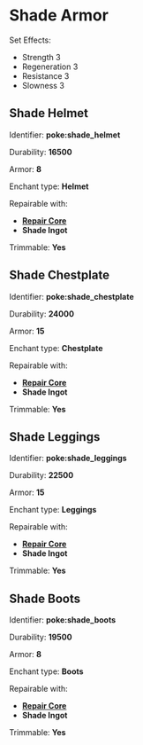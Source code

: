 # Shade Armor

Set Effects:
* Strength 3
* Regeneration 3
* Resistance 3
* Slowness 3

## Shade Helmet

Identifier: **poke:shade_helmet**

Durability: **16500**

Armor: **8**

Enchant type: **Helmet**

Repairable with:
* **[Repair Core](https://github.com/ItsMePok/PFE/wiki/Repair-Core)**
* **Shade Ingot**

Trimmable: **Yes**

## Shade Chestplate

Identifier: **poke:shade_chestplate**

Durability: **24000**

Armor: **15**

Enchant type: **Chestplate**

Repairable with:
* **[Repair Core](https://github.com/ItsMePok/PFE/wiki/Repair-Core)**
* **Shade Ingot**

Trimmable: **Yes**

## Shade Leggings

Identifier: **poke:shade_leggings**

Durability: **22500**

Armor: **15**

Enchant type: **Leggings**

Repairable with:
* **[Repair Core](https://github.com/ItsMePok/PFE/wiki/Repair-Core)**
* **Shade Ingot**

Trimmable: **Yes**

## Shade Boots

Identifier: **poke:shade_boots**

Durability: **19500**

Armor: **8**

Enchant type: **Boots**

Repairable with:
* **[Repair Core](https://github.com/ItsMePok/PFE/wiki/Repair-Core)**
* **Shade Ingot**

Trimmable: **Yes**

